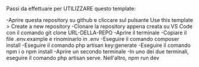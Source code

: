 Passi da effettuare per UTILIZZARE questo template:

-Aprire questa repository su github e cliccare sul pulsante Use this template > Create a new repository
-Clonare la repository appena creata su VS Code con il comando git clone URL-DELLA-REPO
-Aprire il terminale
-Copiare il file .env.example e rinominarlo in .env
-Eseguire il comando composer install
-Eseguire il comando php artisan key:generate
-Eseguire il comando npm i o npm install
-Aprire un secondo terminale
-In uno dei due terminali, eseguire il comando php artisan serve. Nell'altro, npm run dev